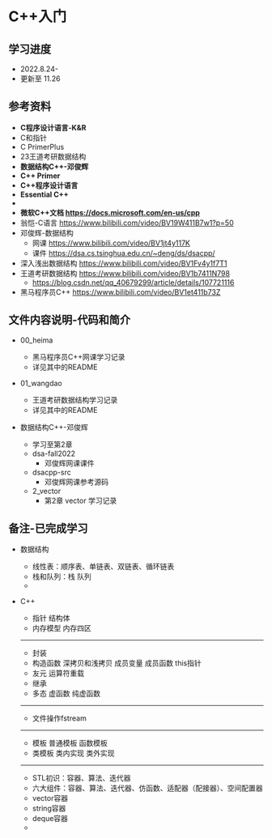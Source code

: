 # C++入门

## 学习进度
* 2022.8.24-
* 更新至 11.26

## 参考资料
* **C程序设计语言-K&R**
* C和指针
* C PrimerPlus
* 23王道考研数据结构
* **数据结构C++-邓俊辉**  
* **C++ Primer**
* **C++程序设计语言**
* **Essential C++**
* 
* **微软C++文档 https://docs.microsoft.com/en-us/cpp**
* 翁恺-C语言 https://www.bilibili.com/video/BV19W411B7w1?p=50
* 邓俊辉-数据结构
  * 网课 https://www.bilibili.com/video/BV1jt4y117K  
  * 课件 https://dsa.cs.tsinghua.edu.cn/~deng/ds/dsacpp/  
* 深入浅出数据结构  https://www.bilibili.com/video/BV1Fv4y1f7T1   
* 王道考研数据结构 https://www.bilibili.com/video/BV1b7411N798
  * https://blog.csdn.net/qq_40679299/article/details/107721116 
* 黑马程序员C++ https://www.bilibili.com/video/BV1et411b73Z

## 文件内容说明-代码和简介
* 00_heima
  * 黑马程序员C++网课学习记录
  * 详见其中的README

* 01_wangdao
  * 王道考研数据结构学习记录
  * 详见其中的README

* 数据结构C++-邓俊辉 
  * 学习至第2章
  * dsa-fall2022
    * 邓俊辉网课课件
  * dsacpp-src
    * 邓俊辉网课参考源码
  * 2_vector
    * 第2章 vector 学习记录

## 备注-已完成学习
* 数据结构
  * 线性表：顺序表、单链表、双链表、循环链表
  * 栈和队列：栈 队列
  * 
  
* C++
  * 指针 结构体
  * 内存模型 内存四区
  -----
  * 封装
  * 构造函数 深拷贝和浅拷贝 成员变量 成员函数 this指针
  * 友元 运算符重载 
  * 继承
  * 多态 虚函数 纯虚函数
  -----
  * 文件操作fstream
  -----
  * 模板 普通模板 函数模板 
  * 类模板 类内实现 类外实现
  -----
  * STL初识：容器、算法、迭代器
  * 六大组件：容器、算法、迭代器、仿函数、适配器（配接器）、空间配置器
  * vector容器
  * string容器
  * deque容器
  * 